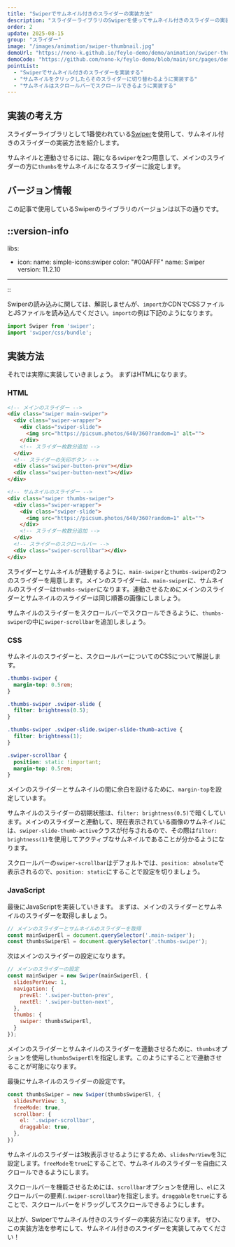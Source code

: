 ```yaml
---
title: "Swiperでサムネイル付きのスライダーの実装方法"
description: "スライダーライブラリのSwiperを使ってサムネイル付きのスライダーの実装方法を紹介します。サムネイルをクリックしたらそのスライダーに切り替わるように実装します。"
order: 2
update: 2025-08-15
group: "スライダー"
image: "/images/animation/swiper-thumbnail.jpg"
demoUrl: "https://nono-k.github.io/feylo-demo/demo/animation/swiper-thumbnail/"
demoCode: "https://github.com/nono-k/feylo-demo/blob/main/src/pages/demo/animation/swiper-thumbnail.astro"
pointList:
  - "Swiperでサムネイル付きのスライダーを実装する"
  - "サムネイルをクリックしたらそのスライダーに切り替わるように実装する"
  - "サムネイルはスクロールバーでスクロールできるように実装する"
---
```


## 実装の考え方

スライダーライブラリとして1番使われている[Swiper](https://swiperjs.com/)を使用して、サムネイル付きのスライダーの実装方法を紹介します。

サムネイルと連動させるには、親になる`swiper`を2つ用意して、メインのスライダーの方に`thumbs`をサムネイルになるスライダーに設定します。

## バージョン情報

この記事で使用しているSwiperのライブラリのバージョンは以下の通りです。

::version-info
---
libs:
  - icon: 
      name: simple-icons:swiper
      color: "#00AFFF"
    name: Swiper
    version: 11.2.10
---
::

Swiperの読み込みに関しては、解説しませんが、`import`かCDNでCSSファイルとJSファイルを読み込んでください。`import`の例は下記のようになります。

```js [JavaScript]
import Swiper from 'swiper';
import 'swiper/css/bundle';
```

## 実装方法

それでは実際に実装していきましょう。
まずはHTMLになります。

### HTML

```html [HTML]
<!-- メインのスライダー -->
<div class="swiper main-swiper">
  <div class="swiper-wrapper">
    <div class="swiper-slide">
      <img src="https://picsum.photos/640/360?random=1" alt="">
    </div>
    <!-- スライダー枚数分追加 -->
  </div>
  <!-- スライダーの矢印ボタン -->
  <div class="swiper-button-prev"></div>
  <div class="swiper-button-next"></div>
</div>

<!-- サムネイルのスライダー -->
<div class="swiper thumbs-swiper">
  <div class="swiper-wrapper">
    <div class="swiper-slide">
      <img src="https://picsum.photos/640/360?random=1" alt="">
    </div>
    <!-- スライダー枚数分追加 -->
  </div>
  <!-- スライダーのスクロールバー -->
  <div class="swiper-scrollbar"></div>
</div>
```

スライダーとサムネイルが連動するように、`main-swiper`と`thumbs-swiper`の2つのスライダーを用意します。メインのスライダーは、`main-swiper`に、サムネイルのスライダーは`thumbs-swiper`になります。連動させるためにメインのスライダーとサムネイルのスライダーは同じ順番の画像にしましょう。

サムネイルのスライダーをスクロールバーでスクロールできるように、`thumbs-swiper`の中に`swiper-scrollbar`を追加しましょう。

### CSS

サムネイルのスライダーと、スクロールバーについてのCSSについて解説します。

```css [CSS]
.thumbs-swiper {
  margin-top: 0.5rem;
}

.thumbs-swiper .swiper-slide {
  filter: brightness(0.5);
}

.thumbs-swiper .swiper-slide.swiper-slide-thumb-active {
  filter: brightness(1);
}

.swiper-scrollbar {
  position: static !important;
  margin-top: 0.5rem;
}
```
メインのスライダーとサムネイルの間に余白を設けるために、`margin-top`を設定しています。

サムネイルのスライダーの初期状態は、`filter: brightness(0.5)`で暗くしています。メインのスライダーと連動して、現在表示されている画像のサムネイルには、`swiper-slide-thumb-active`クラスが付与されるので、その際は`filter: brightness(1)`を使用してアクティブなサムネイルであることが分かるようになります。

スクロールバーの`swiper-scrollbar`はデフォルトでは、`position: absolute`で表示されるので、`position: static`にすることで設定を切りましょう。

### JavaScript

最後にJavaScriptを実装していきます。
まずは、メインのスライダーとサムネイルのスライダーを取得しましょう。

```js [JavaScript]
// メインのスライダーとサムネイルのスライダーを取得
const mainSwiperEl = document.querySelector('.main-swiper');
const thumbsSwiperEl = document.querySelector('.thumbs-swiper');
```

次はメインのスライダーの設定になります。

```js [JavaScript]
// メインのスライダーの設定
const mainSwiper = new Swiper(mainSwiperEl, {
  slidesPerView: 1,
  navigation: {
    prevEl: '.swiper-button-prev',
    nextEl: '.swiper-button-next',
  },
  thumbs: {
    swiper: thumbsSwiperEl,
  }
});
```
メインのスライダーとサムネイルのスライダーを連動させるために、`thumbs`オプションを使用し`thumbsSwiperEl`を指定します。このようにすることで連動させることが可能になります。

最後にサムネイルのスライダーの設定です。

```js [JavaScript]
const thumbsSwiper = new Swiper(thumbsSwiperEl, { 
  slidesPerView: 3,
  freeMode: true,
  scrollbar: {
    el: '.swiper-scrollbar',
    draggable: true,
  },
})
```

サムネイルのスライダーは3枚表示させるようにするため、`slidesPerView`を3に設定します。`freeMode`を`true`にすることで、サムネイルのスライダーを自由にスクロールできるようにします。

スクロールバーを機能させるためには、`scrollbar`オプションを使用し、`el`にスクロールバーの要素(`.swiper-scrollbar`)を指定します。`draggable`を`true`にすることで、スクロールバーをドラッグしてスクロールできるようにします。

以上が、Swiperでサムネイル付きのスライダーの実装方法になります。
ぜひ、この実装方法を参考にして、サムネイル付きのスライダーを実装してみてください！
